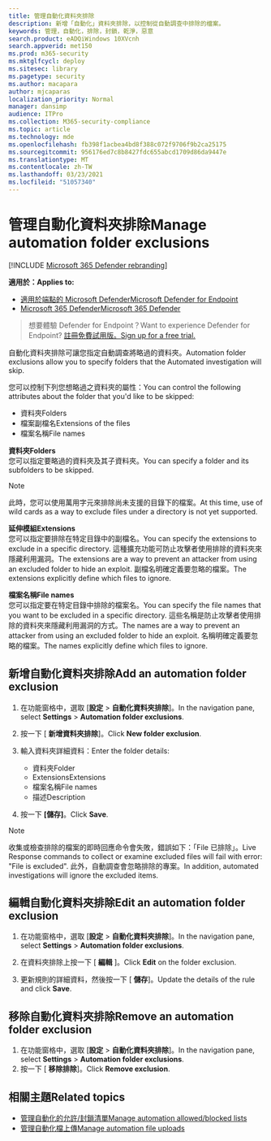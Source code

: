 ```yaml
---
title: 管理自動化資料夾排除
description: 新增「自動化」資料夾排除，以控制從自動調查中排除的檔案。
keywords: 管理，自動化，排除，封鎖，乾淨，惡意
search.product: eADQiWindows 10XVcnh
search.appverid: met150
ms.prod: m365-security
ms.mktglfcycl: deploy
ms.sitesec: library
ms.pagetype: security
ms.author: macapara
author: mjcaparas
localization_priority: Normal
manager: dansimp
audience: ITPro
ms.collection: M365-security-compliance
ms.topic: article
ms.technology: mde
ms.openlocfilehash: fb398f1acbea4bd8f388c072f9706f9b2ca25175
ms.sourcegitcommit: 956176ed7c8b8427fdc655abcd1709d86da9447e
ms.translationtype: MT
ms.contentlocale: zh-TW
ms.lasthandoff: 03/23/2021
ms.locfileid: "51057340"
---
```

# <a name="manage-automation-folder-exclusions"></a><span data-ttu-id="74907-104">管理自動化資料夾排除</span><span class="sxs-lookup"><span data-stu-id="74907-104">Manage automation folder exclusions</span></span> 

[!INCLUDE [Microsoft 365 Defender rebranding](../../includes/microsoft-defender.md)]


<span data-ttu-id="74907-105">**適用於：**</span><span class="sxs-lookup"><span data-stu-id="74907-105">**Applies to:**</span></span>
- [<span data-ttu-id="74907-106">適用於端點的 Microsoft Defender</span><span class="sxs-lookup"><span data-stu-id="74907-106">Microsoft Defender for Endpoint</span></span>](https://go.microsoft.com/fwlink/p/?linkid=2146631)
- [<span data-ttu-id="74907-107">Microsoft 365 Defender</span><span class="sxs-lookup"><span data-stu-id="74907-107">Microsoft 365 Defender</span></span>](https://go.microsoft.com/fwlink/?linkid=2118804)

><span data-ttu-id="74907-108">想要體驗 Defender for Endpoint？</span><span class="sxs-lookup"><span data-stu-id="74907-108">Want to experience Defender for Endpoint?</span></span> [<span data-ttu-id="74907-109">註冊免費試用版。</span><span class="sxs-lookup"><span data-stu-id="74907-109">Sign up for a free trial.</span></span>](https://www.microsoft.com/microsoft-365/windows/microsoft-defender-atp?ocid=docs-wdatp-automationexclusionfolder-abovefoldlink)

<span data-ttu-id="74907-110">自動化資料夾排除可讓您指定自動調查將略過的資料夾。</span><span class="sxs-lookup"><span data-stu-id="74907-110">Automation folder exclusions allow you to specify folders that the Automated investigation will skip.</span></span> 

<span data-ttu-id="74907-111">您可以控制下列您想略過之資料夾的屬性：</span><span class="sxs-lookup"><span data-stu-id="74907-111">You can control the following attributes about the folder that you'd like to be skipped:</span></span>
- <span data-ttu-id="74907-112">資料夾</span><span class="sxs-lookup"><span data-stu-id="74907-112">Folders</span></span> 
- <span data-ttu-id="74907-113">檔案副檔名</span><span class="sxs-lookup"><span data-stu-id="74907-113">Extensions of the files</span></span>
- <span data-ttu-id="74907-114">檔案名稱</span><span class="sxs-lookup"><span data-stu-id="74907-114">File names</span></span>


<span data-ttu-id="74907-115">**資料夾**</span><span class="sxs-lookup"><span data-stu-id="74907-115">**Folders**</span></span><br>
<span data-ttu-id="74907-116">您可以指定要略過的資料夾及其子資料夾。</span><span class="sxs-lookup"><span data-stu-id="74907-116">You can specify a folder and its subfolders to be skipped.</span></span> 


>[!NOTE]
><span data-ttu-id="74907-117">此時，您可以使用萬用字元來排除尚未支援的目錄下的檔案。</span><span class="sxs-lookup"><span data-stu-id="74907-117">At this time, use of wild cards as a way to exclude files under a directory is not yet supported.</span></span> 


<span data-ttu-id="74907-118">**延伸模組**</span><span class="sxs-lookup"><span data-stu-id="74907-118">**Extensions**</span></span><br>
<span data-ttu-id="74907-119">您可以指定要排除在特定目錄中的副檔名。</span><span class="sxs-lookup"><span data-stu-id="74907-119">You can specify the extensions to exclude in a specific directory.</span></span> <span data-ttu-id="74907-120">這種擴充功能可防止攻擊者使用排除的資料夾來隱藏利用漏洞。</span><span class="sxs-lookup"><span data-stu-id="74907-120">The extensions are a way to prevent an attacker from using an excluded folder to hide an exploit.</span></span> <span data-ttu-id="74907-121">副檔名明確定義要忽略的檔案。</span><span class="sxs-lookup"><span data-stu-id="74907-121">The extensions explicitly define which files to ignore.</span></span> 

<span data-ttu-id="74907-122">**檔案名稱**</span><span class="sxs-lookup"><span data-stu-id="74907-122">**File names**</span></span><br>
<span data-ttu-id="74907-123">您可以指定要在特定目錄中排除的檔案名。</span><span class="sxs-lookup"><span data-stu-id="74907-123">You can specify the file names that you want to be excluded in a specific directory.</span></span> <span data-ttu-id="74907-124">這些名稱是防止攻擊者使用排除的資料夾來隱藏利用漏洞的方式。</span><span class="sxs-lookup"><span data-stu-id="74907-124">The names are a way to prevent an attacker from using an excluded folder to hide an exploit.</span></span> <span data-ttu-id="74907-125">名稱明確定義要忽略的檔案。</span><span class="sxs-lookup"><span data-stu-id="74907-125">The names explicitly define which files to ignore.</span></span> 



## <a name="add-an-automation-folder-exclusion"></a><span data-ttu-id="74907-126">新增自動化資料夾排除</span><span class="sxs-lookup"><span data-stu-id="74907-126">Add an automation folder exclusion</span></span>
1. <span data-ttu-id="74907-127">在功能窗格中，選取 [**設定**  >  **自動化資料夾排除**]。</span><span class="sxs-lookup"><span data-stu-id="74907-127">In the navigation pane, select **Settings** > **Automation folder exclusions**.</span></span>  

2. <span data-ttu-id="74907-128">按一下 [ **新增資料夾排除**]。</span><span class="sxs-lookup"><span data-stu-id="74907-128">Click **New folder exclusion**.</span></span>  

3. <span data-ttu-id="74907-129">輸入資料夾詳細資料：</span><span class="sxs-lookup"><span data-stu-id="74907-129">Enter the folder details:</span></span>

    - <span data-ttu-id="74907-130">資料夾</span><span class="sxs-lookup"><span data-stu-id="74907-130">Folder</span></span>
    - <span data-ttu-id="74907-131">Extensions</span><span class="sxs-lookup"><span data-stu-id="74907-131">Extensions</span></span>
    - <span data-ttu-id="74907-132">檔案名稱</span><span class="sxs-lookup"><span data-stu-id="74907-132">File names</span></span>
    - <span data-ttu-id="74907-133">描述</span><span class="sxs-lookup"><span data-stu-id="74907-133">Description</span></span>
    

4. <span data-ttu-id="74907-134">按一下 **[儲存]**。</span><span class="sxs-lookup"><span data-stu-id="74907-134">Click **Save**.</span></span>

>[!NOTE]
> <span data-ttu-id="74907-135">收集或檢查排除的檔案的即時回應命令會失敗，錯誤如下：「File 已排除」。</span><span class="sxs-lookup"><span data-stu-id="74907-135">Live Response commands to collect or examine excluded files will fail with error: "File is excluded".</span></span> <span data-ttu-id="74907-136">此外，自動調查會忽略排除的專案。</span><span class="sxs-lookup"><span data-stu-id="74907-136">In addition, automated investigations will ignore the excluded items.</span></span>

## <a name="edit-an-automation-folder-exclusion"></a><span data-ttu-id="74907-137">編輯自動化資料夾排除</span><span class="sxs-lookup"><span data-stu-id="74907-137">Edit an automation folder exclusion</span></span> 
1. <span data-ttu-id="74907-138">在功能窗格中，選取 [**設定**  >  **自動化資料夾排除**]。</span><span class="sxs-lookup"><span data-stu-id="74907-138">In the navigation pane, select **Settings** > **Automation folder exclusions**.</span></span> 

2. <span data-ttu-id="74907-139">在資料夾排除上按一下 [ **編輯** ]。</span><span class="sxs-lookup"><span data-stu-id="74907-139">Click **Edit** on the folder exclusion.</span></span>  

3. <span data-ttu-id="74907-140">更新規則的詳細資料，然後按一下 [ **儲存**]。</span><span class="sxs-lookup"><span data-stu-id="74907-140">Update the details of the rule and click **Save**.</span></span>

## <a name="remove-an-automation-folder-exclusion"></a><span data-ttu-id="74907-141">移除自動化資料夾排除</span><span class="sxs-lookup"><span data-stu-id="74907-141">Remove an automation folder exclusion</span></span> 
1. <span data-ttu-id="74907-142">在功能窗格中，選取 [**設定**  >  **自動化資料夾排除**]。</span><span class="sxs-lookup"><span data-stu-id="74907-142">In the navigation pane, select **Settings** > **Automation folder exclusions**.</span></span>  
2. <span data-ttu-id="74907-143">按一下 [ **移除排除**]。</span><span class="sxs-lookup"><span data-stu-id="74907-143">Click **Remove exclusion**.</span></span> 


## <a name="related-topics"></a><span data-ttu-id="74907-144">相關主題</span><span class="sxs-lookup"><span data-stu-id="74907-144">Related topics</span></span>
- [<span data-ttu-id="74907-145">管理自動化的允許/封鎖清單</span><span class="sxs-lookup"><span data-stu-id="74907-145">Manage automation allowed/blocked lists</span></span>](manage-indicators.md)
- [<span data-ttu-id="74907-146">管理自動化檔上傳</span><span class="sxs-lookup"><span data-stu-id="74907-146">Manage automation file uploads</span></span>](manage-automation-file-uploads.md)
